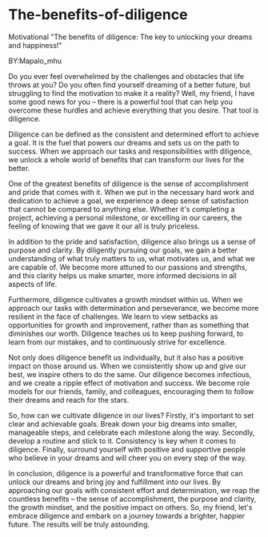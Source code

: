 # The-benefits-of-diligence
Motivational
"The benefits of diligence: The key to unlocking your dreams and happiness!"

BY:Mapalo_mhu


Do you ever feel overwhelmed by the challenges and obstacles that life throws at you? Do you often find yourself dreaming of a better future,
 but struggling to find the motivation to make it a reality? Well, my friend, I have some good news for you – there is a powerful tool that can help you overcome these hurdles and achieve everything that you desire.
 That tool is diligence.

Diligence can be defined as the consistent and determined effort to achieve a goal. It is the fuel that powers our dreams and sets us on the path to success.
 When we approach our tasks and responsibilities with diligence, we unlock a whole world of benefits that can transform our lives for the better.

One of the greatest benefits of diligence is the sense of accomplishment and pride that comes with it. When we put in the necessary hard work and dedication to achieve a goal, 
we experience a deep sense of satisfaction that cannot be compared to anything else. 
Whether it's completing a project, achieving a personal milestone, or excelling in our careers,
 the feeling of knowing that we gave it our all is truly priceless.

In addition to the pride and satisfaction, diligence also brings us a sense of purpose and clarity.
 By diligently pursuing our goals, we gain a better understanding of what truly matters to us, what motivates us,
 and what we are capable of. We become more attuned to our passions and strengths, and this clarity helps us make smarter, 
more informed decisions in all aspects of life.

Furthermore, diligence cultivates a growth mindset within us. When we approach our tasks with determination and perseverance,
 we become more resilient in the face of challenges.
 We learn to view setbacks as opportunities for growth and improvement, rather than as something that diminishes our worth. Diligence teaches us to keep pushing forward, to learn from our mistakes, and to continuously strive for excellence.

Not only does diligence benefit us individually, but it also has a positive impact on those around us.
 When we consistently show up and give our best, we inspire others to do the same. Our diligence becomes infectious, 
and we create a ripple effect of motivation and success. We become role models for our friends, family, and colleagues, encouraging them to follow their dreams and reach for the stars.

So, how can we cultivate diligence in our lives? Firstly, it's important to set clear and achievable goals.
 Break down your big dreams into smaller, manageable steps, and celebrate each milestone along the way. Secondly, develop a routine and stick to it. Consistency is key when it comes to diligence. Finally, surround yourself with positive and supportive people who believe in your dreams and will cheer you on every step of the way.

In conclusion, diligence is a powerful and transformative force that can unlock our dreams and bring joy and fulfillment into our lives. By approaching our goals with consistent effort and determination, we reap the countless benefits – the sense of accomplishment, the purpose and clarity, the growth mindset, and the positive impact on others. So, my friend, let's embrace diligence and embark on a journey towards a brighter, happier future. The results will be truly astounding.
